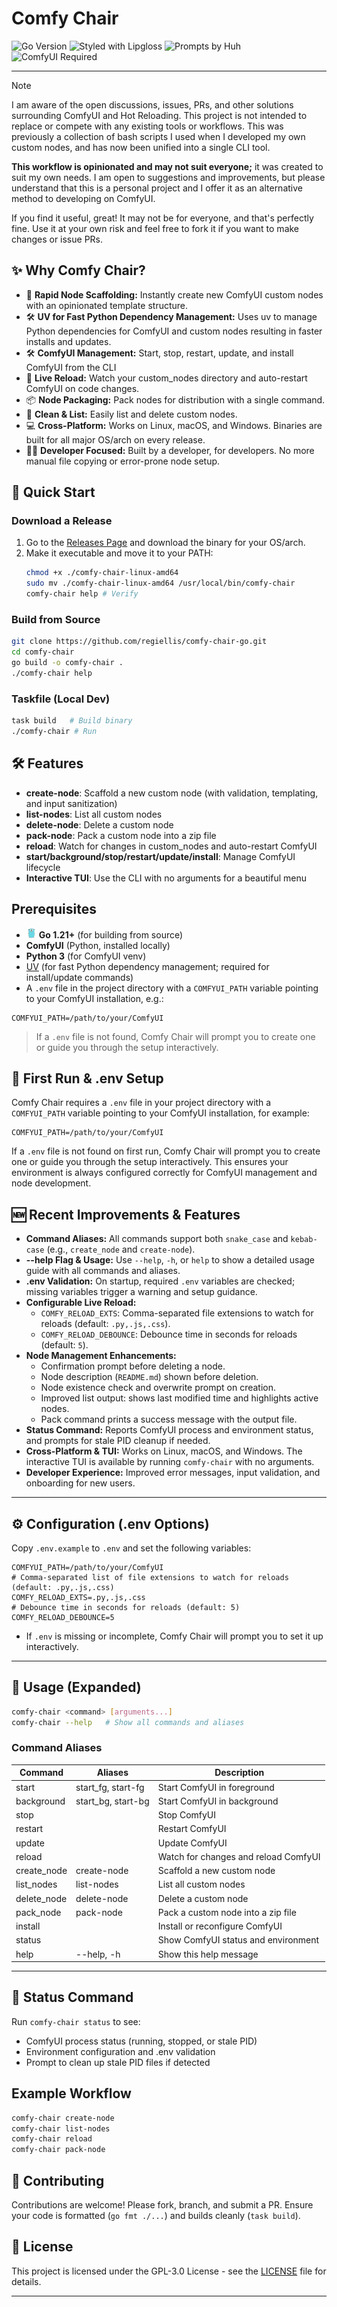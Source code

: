 <h1 align="left">Comfy Chair</h1>

<p align="left">
  <img src="https://img.shields.io/badge/Go-1.21+-00ADD8?logo=go&logoColor=white" alt="Go Version">
  <img src="https://img.shields.io/badge/UI-Lipgloss-F5A9B8" alt="Styled with Lipgloss">
  <img src="https://img.shields.io/badge/Prompts-Huh-AF87FF" alt="Prompts by Huh">
  <img src="https://img.shields.io/badge/ComfyUI-Required-FFD700?logo=python&logoColor=white" alt="ComfyUI Required">
</p>

---

> [!NOTE]
> I am aware of the open discussions, issues, PRs, and other solutions surrounding ComfyUI and Hot Reloading. This project is not intended to replace or compete with any existing tools or workflows. This was previously a collection of bash scripts I used when I developed my own custom nodes, and has now been unified into a single CLI tool. 
>
> **This workflow is **opinionated** and may not suit everyone;** it was created to suit my own needs. I am open to suggestions and improvements, but please understand that this is a personal project and I offer it as an alternative method to developing on ComfyUI.
>
> If you find it useful, great! It may not be for everyone, and that's perfectly fine. Use it at your own risk and feel free to fork it if you want to make changes or issue PRs.



## ✨ Why Comfy Chair?

*   🚀 **Rapid Node Scaffolding:** Instantly create new ComfyUI custom nodes with an opinionated template structure.
*   🛠️ **UV for Fast Python Dependency Management:** Uses uv to manage Python dependencies for ComfyUI and custom nodes resulting in faster installs and updates.
*   🛠️ **ComfyUI Management:** Start, stop, restart, update, and install ComfyUI from the CLI
*   🔄 **Live Reload:** Watch your custom_nodes directory and auto-restart ComfyUI on code changes.
*   📦 **Node Packaging:** Pack nodes for distribution with a single command.
*   🧹 **Clean & List:** Easily list and delete custom nodes.
*   💻 **Cross-Platform:** Works on Linux, macOS, and Windows. Binaries are built for all major OS/arch on every release.
*   🧑‍💻 **Developer Focused:** Built by a developer, for developers. No more manual file copying or error-prone node setup.

## 🚀 Quick Start

### Download a Release

1. Go to the [Releases Page](https://github.com/regiellis/comfy-chair-go/releases) and download the binary for your OS/arch.
2. Make it executable and move it to your PATH:
   ```bash
   chmod +x ./comfy-chair-linux-amd64
   sudo mv ./comfy-chair-linux-amd64 /usr/local/bin/comfy-chair
   comfy-chair help # Verify
   ```

### Build from Source

```bash
git clone https://github.com/regiellis/comfy-chair-go.git
cd comfy-chair
go build -o comfy-chair .
./comfy-chair help
```

### Taskfile (Local Dev)

```bash
task build   # Build binary
./comfy-chair # Run
```

## 🛠️ Features

*   **create-node**: Scaffold a new custom node (with validation, templating, and input sanitization)
*   **list-nodes**: List all custom nodes
*   **delete-node**: Delete a custom node
*   **pack-node**: Pack a custom node into a zip file
*   **reload**: Watch for changes in custom_nodes and auto-restart ComfyUI
*   **start/background/stop/restart/update/install**: Manage ComfyUI lifecycle
*   **Interactive TUI**: Use the CLI with no arguments for a beautiful menu

## Prerequisites

*   <img src="https://raw.githubusercontent.com/devicons/devicon/master/icons/go/go-original.svg" alt="Go" width="16" height="16"/> **Go 1.21+** (for building from source)
*   **ComfyUI** (Python, installed locally)
*   **Python 3** (for ComfyUI venv)
*   [UV](https://github.com/astral-sh/uv) (for fast Python dependency management; required for install/update commands)
*   A `.env` file in the project directory with a `COMFYUI_PATH` variable pointing to your ComfyUI installation, e.g.:

  ```env
  COMFYUI_PATH=/path/to/your/ComfyUI
  ```

  > If a `.env` file is not found, Comfy Chair will prompt you to create one or guide you through the setup interactively.

## 🏁 First Run & .env Setup

Comfy Chair requires a `.env` file in your project directory with a `COMFYUI_PATH` variable pointing to your ComfyUI installation, for example:

```env
COMFYUI_PATH=/path/to/your/ComfyUI
```

If a `.env` file is not found on first run, Comfy Chair will prompt you to create one or guide you through the setup interactively. This ensures your environment is always configured correctly for ComfyUI management and node development.

## 🆕 Recent Improvements & Features

* **Command Aliases:** All commands support both `snake_case` and `kebab-case` (e.g., `create_node` and `create-node`).
* **--help Flag & Usage:** Use `--help`, `-h`, or `help` to show a detailed usage guide with all commands and aliases.
* **.env Validation:** On startup, required `.env` variables are checked; missing variables trigger a warning and setup guidance.
* **Configurable Live Reload:**
  * `COMFY_RELOAD_EXTS`: Comma-separated file extensions to watch for reloads (default: `.py,.js,.css`).
  * `COMFY_RELOAD_DEBOUNCE`: Debounce time in seconds for reloads (default: `5`).
* **Node Management Enhancements:**
  * Confirmation prompt before deleting a node.
  * Node description (`README.md`) shown before deletion.
  * Node existence check and overwrite prompt on creation.
  * Improved list output: shows last modified time and highlights active nodes.
  * Pack command prints a success message with the output file.
* **Status Command:** Reports ComfyUI process and environment status, and prompts for stale PID cleanup if needed.
* **Cross-Platform & TUI:** Works on Linux, macOS, and Windows. The interactive TUI is available by running `comfy-chair` with no arguments.
* **Developer Experience:** Improved error messages, input validation, and onboarding for new users.

---

## ⚙️ Configuration (.env Options)

Copy `.env.example` to `.env` and set the following variables:

```env
COMFYUI_PATH=/path/to/your/ComfyUI
# Comma-separated list of file extensions to watch for reloads (default: .py,.js,.css)
COMFY_RELOAD_EXTS=.py,.js,.css
# Debounce time in seconds for reloads (default: 5)
COMFY_RELOAD_DEBOUNCE=5
```

* If `.env` is missing or incomplete, Comfy Chair will prompt you to set it up interactively.

---

## 📖 Usage (Expanded)

```bash
comfy-chair <command> [arguments...]
comfy-chair --help   # Show all commands and aliases
```

### Command Aliases

| Command         | Aliases                | Description                                 |
|-----------------|-----------------------|---------------------------------------------|
| start           | start_fg, start-fg     | Start ComfyUI in foreground                 |
| background      | start_bg, start-bg     | Start ComfyUI in background                 |
| stop            |                       | Stop ComfyUI                                |
| restart         |                       | Restart ComfyUI                             |
| update          |                       | Update ComfyUI                              |
| reload          |                       | Watch for changes and reload ComfyUI        |
| create_node     | create-node            | Scaffold a new custom node                  |
| list_nodes      | list-nodes             | List all custom nodes                       |
| delete_node     | delete-node            | Delete a custom node                        |
| pack_node       | pack-node              | Pack a custom node into a zip file          |
| install         |                       | Install or reconfigure ComfyUI              |
| status          |                       | Show ComfyUI status and environment         |
| help            | --help, -h             | Show this help message                      |

---

## 📝 Status Command

Run `comfy-chair status` to see:

* ComfyUI process status (running, stopped, or stale PID)
* Environment configuration and .env validation
* Prompt to clean up stale PID files if detected


## Example Workflow

```bash
comfy-chair create-node
comfy-chair list-nodes
comfy-chair reload
comfy-chair pack-node
```

## 🤝 Contributing

Contributions are welcome! Please fork, branch, and submit a PR. Ensure your code is formatted (`go fmt ./...`) and builds cleanly (`task build`).

## 📜 License

This project is licensed under the GPL-3.0 License - see the [LICENSE](LICENSE) file for details.

---
